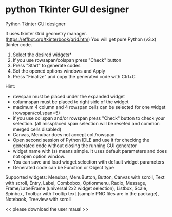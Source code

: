 # python Tkinter GUI designer
Python Tkinter GUI designer

It uses tkinter Grid geometry manager. (https://effbot.org/tkinterbook/grid.htm)
You will get pure Python (v3.x) tkinter code.

1. Select the desired widgets*
2. If you use rowsapan/colspan press "Check" button
3. Press "Start" to generate codes
4. Set the opened options windows and Apply
5. Press "Finalize" and copy the generated code with Ctrl+C

Hint:
- rowspan must be placed under the expanded widget
- columnspan must be placed to right side of the widget
- maximum 4 column and 4 rowspan cells can be selected for one widget 
  (rowspan/col.span=5)
- if you use col.span and/or rowspan press "Check" button to check your selection.
  (all missplaced span selection will be reseted and common merged cells disabled)
- Canvas, Menubar does not accept col./rowspan
- Open second session of Python IDLE and use it for checking the generated code
  without closing the running GUI generator
- widget name with (s) means simple. It uses default parameters and does not open
  option window.
- You can save and load widget selection with default widget parameters
- Generated code can be Function or Object type

Supported widgets: 
Menubar, MenuButton, Button, Canvas with scroll, Text with scroll, Entry, Label, Combobox, Optionmenu,
Radio, Message, Frame/LabelFrame (universal 2x2 widget selection), Listbox, Scale, Spinbox,
Toolbar with Tooltip text (sample PNG files are in the package), Notebook, Treeview with scroll

<< please download the user maual >>
